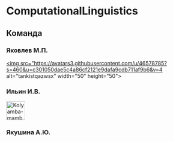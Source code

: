 # ComputationalLinguistics
## Команда
### Яковлев М.П.
<a href="https://github.com/asuka1211?tab=overview&from=2020-03-01&to=2020-03-31"> <img src="https://avatars3.githubusercontent.com/u/46578785?s=460&u=c301050dae5c4a86cf2121e9dafa9cdb711af9b6&v=4 alt="tankistqazwsx" width="50" height="50"> </a>
### Ильин И.В.
<a href="https://github.com/NihuakoNagasaki"><img src="https://avatars3.githubusercontent.com/u/50679153?s=400&v=4" alt="Kolyamba-mamba" width="50" height="50"> </a>
### Якушина А.Ю.
<a href="https://github.com/AstMo" alt="Kolyamba-mamba" width="50" height="50"> </a>
